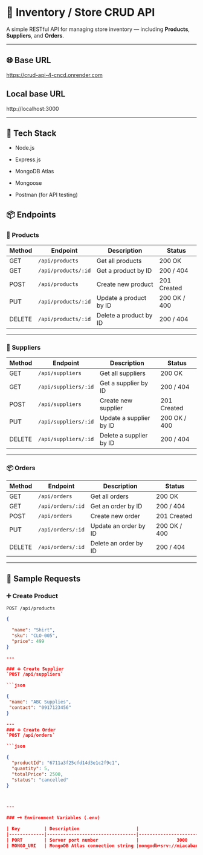 # 🏪 Inventory / Store CRUD API

A simple RESTful API for managing store inventory — including **Products**, **Suppliers**, and **Orders**.

---

## 🌐 Base URL
https://crud-api-4-cncd.onrender.com

## Local base URL
http://localhost:3000

---

## 📘 Tech Stack

* Node.js

* Express.js

* MongoDB Atlas

* Mongoose

* Postman (for API testing)

## 📦 Endpoints

### 🧾 Products

| Method | Endpoint              | Description              | Status           |
|--------|------------------------|---------------------------|----------------|
| GET    | `/api/products`        | Get all products          | 200 OK         |
| GET    | `/api/products/:id`    | Get a product by ID       | 200 / 404      |
| POST   | `/api/products`        | Create new product        | 201 Created    |
| PUT    | `/api/products/:id`    | Update a product by ID    | 200 OK / 400   |
| DELETE | `/api/products/:id`    | Delete a product by ID    | 200 / 404      |

---

### 🏢 Suppliers

| Method | Endpoint              | Description              | Status           |
|--------|------------------------|---------------------------|----------------|
| GET    | `/api/suppliers`       | Get all suppliers         | 200 OK         |
| GET    | `/api/suppliers/:id`   | Get a supplier by ID      | 200 / 404      |
| POST   | `/api/suppliers`       | Create new supplier       | 201 Created    |
| PUT    | `/api/suppliers/:id`   | Update a supplier by ID   | 200 OK / 400   |
| DELETE | `/api/suppliers/:id`   | Delete a supplier by ID   | 200 / 404      |

---

### 📦 Orders

| Method | Endpoint              | Description              |  Status          |
|--------|------------------------|---------------------------|----------------|
| GET    | `/api/orders`          | Get all orders            | 200 OK         |
| GET    | `/api/orders/:id`      | Get an order by ID        | 200 / 404      |
| POST   | `/api/orders`          | Create new order          | 201 Created    |
| PUT    | `/api/orders/:id`      | Update an order by ID     | 200 OK / 400   |
| DELETE | `/api/orders/:id`      | Delete an order by ID     | 200 / 404      |

---

## 🧪 Sample Requests

### ➕ Create Product
`POST /api/products`

```json
{

  "name": "Shirt",
  "sku": "CLO-005",
  "price": 499
}

---

### ➕ Create Supplier
`POST /api/suppliers`

```json

{
 "name": "ABC Supplies",
 "contact": "0917123456"
}

---
### ➕ Create Order
`POST /api/orders`

```json

{
  "productId": "6711a3f25cfd14d3e1c2f9c1",
  "quantity": 5,
  "totalPrice": 2500,
  "status": "cancelled"
}



---

### 🗝️ Environment Variables (.env)

| Key         | Description                     |                       Redacted                            |
|-------------|---------------------------------|-----------------------------------------------------------|
| PORT        | Server port number              |              3000                                         |
| MONGO_URI   | MongoDB Atlas connection string |mongodb+srv://miacabanza0453_db_user:******@inventory.xuwjjj7.mongodb.net/?retryWrites=true&w=majority&appName=inventory  |


